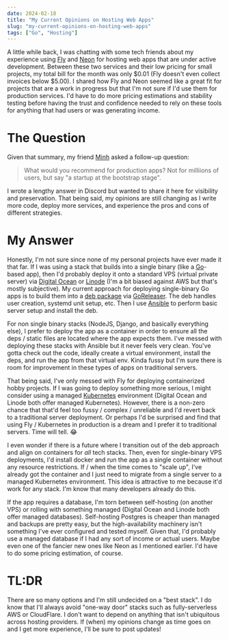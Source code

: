 ```yaml
---
date: 2024-02-18
title: "My Current Opinions on Hosting Web Apps"
slug: "my-current-opinions-on-hosting-web-apps"
tags: ["Go", "Hosting"]
---
```


A little while back, I was chatting with some tech friends about my experience using [Fly](https://fly.io/) and [Neon](https://neon.tech/) for hosting web apps that are under active development.
Between these two services and their low pricing for small projects, my total bill for the month was only $0.01 (Fly doesn't even collect invoices below $5.00).
I shared how Fly and Neon seemed like a great fit for projects that are a work in progress but that I'm not sure if I'd use them for production services.
I'd have to do more pricing estimations and stability testing before having the trust and confidence needed to rely on these tools for anything that had users or was generating income.

# The Question

Given that summary, my friend [Minh](https://github.com/minhio) asked a follow-up question:

> What would you recommend for production apps?
> Not for milliions of users, but say "a startup at the bootstrap stage".

I wrote a lengthy answer in Discord but wanted to share it here for visibility and preservation.
That being said, my opinions are still changing as I write more code, deploy more services, and experience the pros and cons of different strategies.

# My Answer

Honestly, I'm not sure since none of my personal projects have ever made it that far.
If I was using a stack that builds into a single binary (like a [Go](https://go.dev/)-based app), then I'd probably deploy it onto a standard VPS (virtual private server) via [Digital Ocean](https://www.digitalocean.com/) or [Linode](https://www.linode.com/) (I'm a bit biased against AWS but that's mostly subjective).
My current approach for deploying single-binary Go apps is to build them into a [deb package](<https://en.wikipedia.org/wiki/Deb_(file_format)>) via [GoReleaser](https://goreleaser.com/).
The deb handles user creation, systemd unit setup, etc.
Then I use [Ansible](https://www.ansible.com/) to perform basic server setup and install the deb.

For non single binary stacks (NodeJS, Django, and basically everything else), I prefer to deploy the app as a container in order to ensure all the deps / static files are located where the app expects them.
I've messed with deploying these stacks with Ansible but it never feels very clean.
You've gotta check out the code, ideally create a virtual environment, install the deps, and run the app from that virtual env.
Kinda fussy but I'm sure there is room for improvement in these types of apps on traditional servers.

That being said, I've only messed with Fly for deploying containerized hobby projects.
If I was going to deploy something more serious, I might consider using a managed [Kubernetes](https://kubernetes.io/) environment (Digital Ocean and Linode both offer managed Kubernetes).
However, there is a non-zero chance that that'd feel too fussy / complex / unreliable and I'd revert back to a traditional server deployment.
Or perhaps I'd be surprised and find that using Fly / Kubernetes in production is a dream and I prefer it to traditional servers.
Time will tell. 😂

I even wonder if there is a future where I transition out of the deb approach and align on containers for _all_ tech stacks.
Then, even for single-binary VPS deployments, I'd install docker and run the app as a single container without any resource restrictions.
If / when the time comes to "scale up", I've already got the container and I just need to migrate from a single server to a managed Kubernetes environment.
This idea is attractive to me because it'd work for any stack.
I'm know that many developers already do this.

If the app requires a database, I'm torn between self-hosting (on another VPS) or rolling with something managed (Digital Ocean and Linode both offer managed databases).
Self-hosting Postgres is cheaper than managed and backups are pretty easy, but the high-availability machinery isn't something I've ever configured and tested myself.
Given that, I'd probably use a managed database if I had any sort of income or actual users.
Maybe even one of the fancier new ones like Neon as I mentioned earlier.
I'd have to do some pricing estimation, of course.

# TL:DR

There are so many options and I'm still undecided on a "best stack".
I do know that I'll always avoid "one-way door" stacks such as fully-serverless AWS or CloudFlare.
I don't want to depend on anything that isn't ubiquitous across hosting providers.
If (when) my opinions change as time goes on and I get more experience, I'll be sure to post updates!
